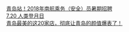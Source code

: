   
[青岛站！2018年南航乘务（安全）员暑期招聘](http://www.dianyue.me/archives/437/txpao2tm3a0yl70l/)  
[7.20 人类登月日](http://www.dianyue.me/archives/486/jto7nrhuveskgh3s/)  
[青岛最美的这20家店，彻底让青岛的颜值爆表了！](http://www.dianyue.me/archives/036/iyma5zia1b67xvia/)